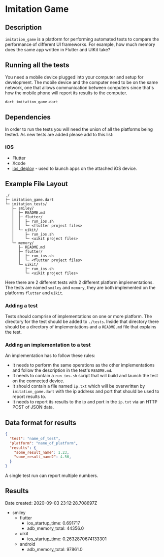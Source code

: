 # Imitation Game

## Description

`imitation_game` is a platform for performing automated tests to compare the
performance of different UI frameworks.  For example, how much memory does the
same app written in Flutter and UIKit take?

## Running all the tests

You need a mobile device plugged into your computer and setup for development.
The mobile device and the computer need to be on the same network, one that
allows communication between computers since that's how the mobile phone will
report its results to the computer.

```sh
dart imitation_game.dart
```

## Dependencies

In order to run the tests you will need the union of all the platforms being
tested.  As new tests are added please add to this list:

### iOS

- Flutter
- Xcode
- [ios_deploy](https://github.com/ios-control/ios-deploy) - used to launch apps
  on the attached iOS device.

## Example File Layout

```text
./
├─ imitation_game.dart
└─ imitation_tests/
   ├─ smiley/
   │  ├─ README.md
   │  ├─ flutter/
   │  │  ├─ run_ios.sh
   │  │  └─ <flutter project files>
   │  └─ uikit/
   │     ├─ run_ios.sh
   │     └─ <uikit project files>
   └─ memory/
      ├─ README.md
      ├─ flutter/
      │  ├─ run_ios.sh
      │  └─ <flutter project files>
      └─ uikit/
         ├─ run_ios.sh
         └─ <uikit project files>
```

Here there are 2 different tests with 2 different platform implementations.  The
tests are named `smiley` and `memory`, they are both implemented on the
platforms `flutter` and `uikit`.

### Adding a test

Tests should comprise of implementations on one or more platform.  The directory
for the test should be added to `./tests`.  Inside that directory there should
be a directory of implementations and a `README.md` file that explains the test.

### Adding an implementation to a test

An implementation has to follow these rules:

- It needs to perform the same operations as the other implementations and
  follow the description in the test's `README.md`.
- It needs to contain a `run_ios.sh` script that will build and launch the test
  on the connected device.
- It should contain a file named `ip.txt` which will be overwritten by
  `imitation_game.dart` with the ip address and port that should be used to
  report results to.
- It needs to report its results to the ip and port in the `ip.txt` via an HTTP
  POST of JSON data.

## Data format for results

```json
{
  "test": "name_of_test",
  "platform": "name_of_platform",
  "results": {
    "some_result_name": 1.23,
    "some_result_name2": 4.56,
  }
}
```

A single test run can report multiple numbers.

## Results
Date created: 2020-09-03 23:12:28.708697Z

- smiley
    - flutter
      - ios_startup_time: 0.691717
      - adb_memory_total: 44356.0
    - uikit
      - ios_startup_time: 0.2632870674133301
    - android
      - adb_memory_total: 97861.0

